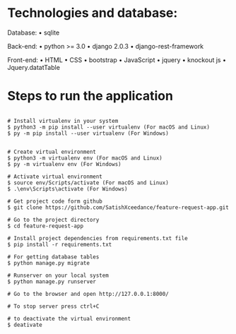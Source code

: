 # Technologies and database:
Database: 
•	sqlite

Back-end:
•	python >= 3.0
•	django 2.0.3
•	django-rest-framework

Front-end:
•	HTML
•	CSS
•	bootstrap
•	JavaScript
•	jquery
•	knockout js 
•	Jquery.datatTable

	
# Steps to run the application

```

# Install virtualenv in your system
$ python3 -m pip install --user virtualenv (For macOS and Linux)
$ py -m pip install --user virtualenv (For Windows)


# Create virtual environment
$ python3 -m virtualenv env (For macOS and Linux)
$ py -m virtualenv env (For Windows)

# Activate virtual environment
$ source env/Scripts/activate (For macOS and Linux)
$ .\env\Scripts\activate (For Windows)

# Get project code form github
$ git clone https://github.com/SatishXceedance/feature-request-app.git

# Go to the project directory
$ cd feature-request-app

# Install project dependencies from requirements.txt file
$ pip install -r requirements.txt

# For getting database tables 
$ python manage.py migrate

# Runserver on your local system
$ python manage.py runserver

# Go to the browser and open http://127.0.0.1:8000/

# To stop server press ctrl+C

# to deactivate the virtual environment
$ deativate

```